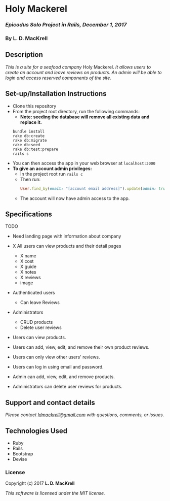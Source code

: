 # Holy Mackerel

### _Epicodus Solo Project in Rails, December 1, 2017_

### By L. D. MacKrell

## Description

_This is a site for a seafood company_ Holy Mackerel. _It allows users to create an account and leave reviews on products. An admin will be able to login and access reserved components of the site._

## Set-up/Installation Instructions

* Clone this repository
* From the project root directory, run the following commands:
  * **Note: seeding the database will remove all existing data and replace it.**
  ```
  bundle install
  rake db:create
  rake db:migrate
  rake db:seed
  rake db:test:prepare
  rails s
  ```
* You can then access the app in your web browser at ```localhost:3000```
* **To give an account admin privileges:**
  * In the project root run ```rails c```
  * Then run:
    ```ruby
    User.find_by(email: "[account email address]").update(admin: true)
    ```
  * The account will now have admin access to the app.
## Specifications

TODO

* Need landing page with information about company
* X All users can view products and their detail pages
  * X name
  * X cost
  * X guide
  * X notes
  * X reviews
  * image
* Authenticated users
  * Can leave Reviews
* Administrators
  * CRUD products
  * Delete user reviews

* Users can view products.
* Users can add, view, edit, and remove their own product reviews.
* Users can only view other users' reviews.
* Users can log in using email and password.
* Admin can add, view, edit, and remove products.
* Administrators can delete user reviews for products.

## Support and contact details

_Please contact [ldmackrell@gmail.com](mailto:ldmackrell@gmail.com) with questions, comments, or issues._

## Technologies Used

* Ruby
* Rails
* Bootstrap
* Devise

### License

Copyright (c) 2017 **L. D. MacKrell**

*This software is licensed under the MIT license.*
